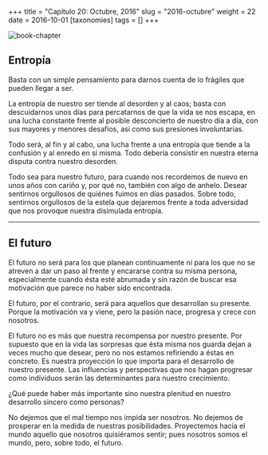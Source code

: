 +++
title = "Capítulo 20: Octubre, 2016"
slug = "2016-octubre"
weight = 22
date = 2016-10-01
[taxonomies]
tags = []
+++

![book-chapter](/images/books/oeur/20.jpg)

## Entropía

Basta con un simple pensamiento para darnos cuenta de lo frágiles que pueden llegar a ser.

La entropía de nuestro ser tiende al desorden y al caos; basta con descuidarnos unos días para percatarnos de que la vida se nos escapa, en una lucha constante frente al posible desconcierto de nuestro día a día, con sus mayores y menores desafíos, así como sus presiones involuntarias.

Todo será, al fin y al cabo, una lucha frente a una entropía que tiende a la confusión y al enredo en sí misma. Todo debería consistir en nuestra eterna disputa contra nuestro desorden.

Todo sea para nuestro futuro, para cuando nos recordemos de nuevo en unos años con cariño y, por qué no, también con algo de anhelo. Desear sentirnos orgullosos de quiénes fuimos en días pasados. Sobre todo, sentirnos orgullosos de la estela que dejaremos frente a toda adversidad que nos provoque nuestra disimulada entropía.

---

## El futuro

El futuro no será para los que planean continuamente ni para los que no se atreven a dar un paso al frente y encararse contra su misma persona, especialmente cuando ésta esté abrumada y sin razón de buscar esa motivación que parece no haber sido encontrada.

El futuro, por el contrario, será para aquellos que desarrollan su presente. Porque la motivación va y viene, pero la pasión nace, progresa y crece con nosotros.

El futuro no es más que nuestra recompensa por nuestro presente. Por supuesto que en la vida las sorpresas que ésta misma nos guarda dejan a veces mucho que desear, pero no nos estamos refiriendo a éstas en concreto. Es nuestra proyección lo que importa para el desarrollo de nuestro presente. Las influencias y perspectivas que nos hagan progresar como individuos serán las determinantes para nuestro crecimiento.

¿Qué puede haber más importante sino nuestra plenitud en nuestro desarrollo sincero como personas?

No dejemos que el mal tiempo nos impida ser nosotros. No dejemos de prosperar en la medida de nuestras posibilidades. Proyectemos hacia el mundo aquello que nosotros quisiéramos sentir; pues nosotros somos el mundo, pero, sobre todo, el futuro.
